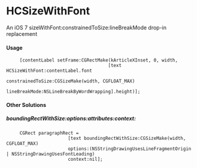 HCSizeWithFont
==============

An iOS 7 sizeWithFont:constrainedToSize:lineBreakMode drop-in replacement

#### Usage
<pre><code>     [contentLabel setFrame:CGRectMake(kArticleXInset, 0, width,
                                      [text HCSizeWithFont:contentLabel.font
                                                      constrainedToSize:CGSizeMake(width, CGFLOAT_MAX)
                                                          lineBreakMode:NSLineBreakByWordWrapping].height)];
</code></pre>


#### Other Solutions
##### boundingRectWithSize:options:attributes:context:
<pre><code>     CGRect paragraphRect =
                       [text boundingRectWithSize:CGSizeMake(width, CGFLOAT_MAX)
                       options:(NSStringDrawingUsesLineFragmentOrigin | NSStringDrawingUsesFontLeading)
                       context:nil];
</code></pre>

